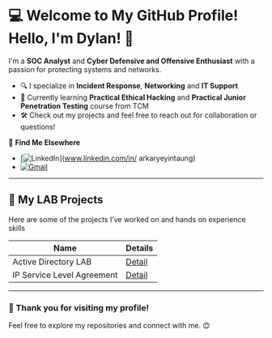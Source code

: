 # 💻 Welcome to My GitHub Profile! Hello, I'm Dylan! 👋

I'm a **SOC Analyst** and **Cyber Defensive and Offensive Enthusiast** with a passion for protecting systems and networks.  

- 🔍 I specialize in **Incident Response**, **Networking** and **IT Support** 
- 🌱 Currently learning **Practical Ethical Hacking** and **Practical Junior Penetration Testing** course from TCM
- 🛠️ Check out my projects and feel free to reach out for collaboration or questions!  

🔗 **Find Me Elsewhere**  
- [![LinkedIn](https://img.shields.io/badge/LinkedIn-0A66C2?style=for-the-badge&logo=linkedin&logoColor=white)](www.linkedin.com/in/
arkaryeyintaung)
- [![Gmail](https://img.shields.io/badge/Gmail-D14836?style=for-the-badge&logo=gmail&logoColor=white)](mailto:arkaryeyintaung47@gmail.com)

---

## 🚀 My LAB Projects
Here are some of the projects I’ve worked on and hands on experience skills

| **Name**      | **Details**               |
|---------------|---------------------------|
| Active Directory LAB           | [Detail](https://github.com/arkaryeyintaung/Active-Directory-LAB)|
| IP Service Level Agreement | [Detail](https://github.com/arkaryeyintaung/IP_Service_Level_Agreement) |

---

### 🌟 Thank you for visiting my profile!  
Feel free to explore my repositories and connect with me. 😊
